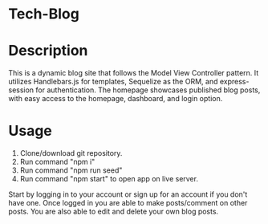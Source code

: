 # Tech-Blog
# Description
This is a dynamic blog site that follows the Model View Controller pattern. It utilizes Handlebars.js for templates, Sequelize as the ORM, and express-session for authentication. The homepage showcases published blog posts, with easy access to the homepage, dashboard, and login option.

# Usage

1. Clone/download git repository.
2. Run command "npm i"
3. Run command "npm run seed"
4. Run command "npm start" to open app on live server.

Start by logging in to your account or sign up for an account if you don't have one. Once logged in you are able to make posts/comment on other posts. You are also able to edit and delete your own blog posts. 